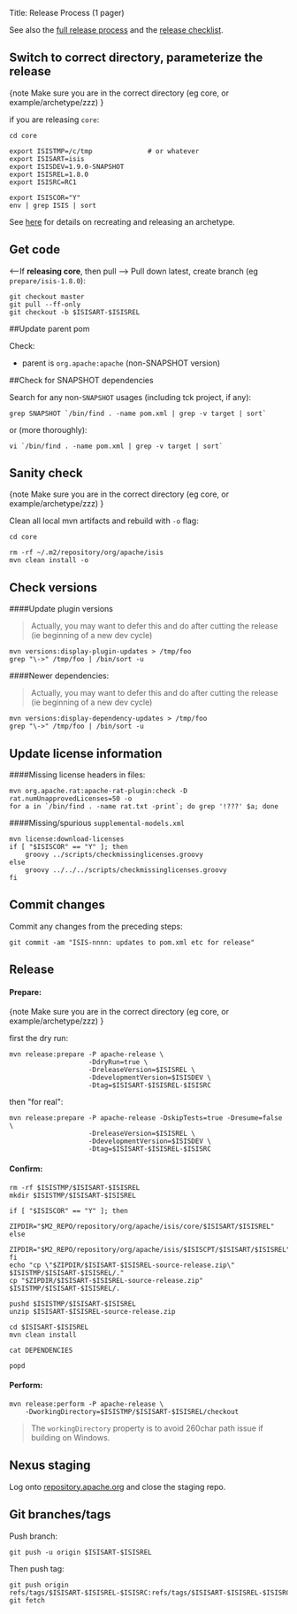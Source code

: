 Title: Release Process (1 pager)

See also the [full release process](release-process.html) and the [release checklist](release-checklist.html).

## Switch to correct directory, parameterize the release

{note
Make sure you are in the correct directory (eg core, or example/archetype/zzz)
}

if  you are releasing `core`:

    cd core

    export ISISTMP=/c/tmp              # or whatever
    export ISISART=isis
    export ISISDEV=1.9.0-SNAPSHOT
    export ISISREL=1.8.0
    export ISISRC=RC1

    export ISISCOR="Y"
    env | grep ISIS | sort

<!--
if releasing a `component/xxx/yyy`, eg:

    cd component/xxx/yyy

    export ISISTMP=/c/tmp              # or whatever
    export ISISART=isis-xxx-yyy
    export ISISDEV=1.9.0-SNAPSHOT
    export ISISREL=1.8.0
    export ISISRC=RC1

    export ISISCOR="N"
    export ISISCPT=$(echo $ISISART | cut -d- -f2)
    export ISISCPN=$(echo $ISISART | cut -d- -f3)
    env | grep ISIS | sort
-->

See [here](recreating-an-archetype.html) for details on recreating and releasing an archetype.    


## Get code

<--If **releasing core**, then pull --> 
Pull down latest, create branch (eg `prepare/isis-1.8.0`):

    git checkout master
    git pull --ff-only
    git checkout -b $ISISART-$ISISREL

<!--
If **releasing a component without also releasing core**, then pull down latest, create branch (eg `isis-xxx-yyy-1.8.0`):

    git checkout master
    git pull --ff-only
    git checkout -b $ISISART-$ISISREL

If **releasing a component on top of a core release**, then omit this step (just continue in the same branch as for core).
-->

##Update parent pom

<!--If **releasing core**, check:-->
Check:

* parent is `org.apache:apache` (non-SNAPSHOT version)

<!--
If **releasing a component**, check:

* parent of component is `o.a.isis.core:isis`            (non-SNAPSHOT version)
    * eg `component/viewer/wicket/pom.xml`
* parent of tck modules is `o.a.isis.core:isis-core-tck` (non-SNAPSHOT version)
    * eg `component/viewer/wicket/tck/pom.xml`
-->

##Check for SNAPSHOT dependencies

Search for any non-`SNAPSHOT` usages (including tck project, if any):

    grep SNAPSHOT `/bin/find . -name pom.xml | grep -v target | sort`

or (more thoroughly):

    vi `/bin/find . -name pom.xml | grep -v target | sort`


## Sanity check

{note
Make sure you are in the correct directory (eg core, <!--component/xxx/yyy--> or example/archetype/zzz)
}

<!--If **releasing core**, then clean-->
Clean all local mvn artifacts and rebuild with `-o` flag:

    cd core
    
    rm -rf ~/.m2/repository/org/apache/isis
    mvn clean install -o

<!--
If **releasing a component without also releasing core**, then clean all local mvn artifacst and rebuild **without `-o`** flag:

    cd component/xxx/yyy
    
    rm -rf ~/.m2/repository/org/apache/isis
    mvn clean install

If **releasing a component on top of a core release**, then do not clean, just rebuild with `-o` flag:

    mvn clean install -o
-->
    
## Check versions

####Update plugin versions

> Actually, you may want to defer this and do after cutting the release (ie beginning of a new dev cycle)

    mvn versions:display-plugin-updates > /tmp/foo
    grep "\->" /tmp/foo | /bin/sort -u

####Newer dependencies:

> Actually, you may want to defer this and do after cutting the release (ie beginning of a new dev cycle)

    mvn versions:display-dependency-updates > /tmp/foo
    grep "\->" /tmp/foo | /bin/sort -u

## Update license information

####Missing license headers in files:

    mvn org.apache.rat:apache-rat-plugin:check -D rat.numUnapprovedLicenses=50 -o
    for a in `/bin/find . -name rat.txt -print`; do grep '!???' $a; done

####Missing/spurious `supplemental-models.xml`

    mvn license:download-licenses
    if [ "$ISISCOR" == "Y" ]; then
        groovy ../scripts/checkmissinglicenses.groovy
    else
        groovy ../../../scripts/checkmissinglicenses.groovy
    fi

    
## Commit changes

Commit any changes from the preceding steps:

    git commit -am "ISIS-nnnn: updates to pom.xml etc for release"

## Release

#### Prepare:

{note
Make sure you are in the correct directory (eg core, <!--component/xxx/yyy--> or example/archetype/zzz)
}

first the dry run:

    mvn release:prepare -P apache-release \
                        -DdryRun=true \
                        -DreleaseVersion=$ISISREL \
                        -DdevelopmentVersion=$ISISDEV \
                        -Dtag=$ISISART-$ISISREL-$ISISRC
                        
then "for real": 

    mvn release:prepare -P apache-release -DskipTests=true -Dresume=false \
                        -DreleaseVersion=$ISISREL \
                        -DdevelopmentVersion=$ISISDEV \
                        -Dtag=$ISISART-$ISISREL-$ISISRC

#### Confirm:

    rm -rf $ISISTMP/$ISISART-$ISISREL
    mkdir $ISISTMP/$ISISART-$ISISREL

    if [ "$ISISCOR" == "Y" ]; then
        ZIPDIR="$M2_REPO/repository/org/apache/isis/core/$ISISART/$ISISREL"
    else
        ZIPDIR="$M2_REPO/repository/org/apache/isis/$ISISCPT/$ISISART/$ISISREL"
    fi
    echo "cp \"$ZIPDIR/$ISISART-$ISISREL-source-release.zip\" $ISISTMP/$ISISART-$ISISREL/."
    cp "$ZIPDIR/$ISISART-$ISISREL-source-release.zip" $ISISTMP/$ISISART-$ISISREL/.

    pushd $ISISTMP/$ISISART-$ISISREL
    unzip $ISISART-$ISISREL-source-release.zip

    cd $ISISART-$ISISREL
    mvn clean install

    cat DEPENDENCIES

    popd

#### Perform:

    mvn release:perform -P apache-release \
        -DworkingDirectory=$ISISTMP/$ISISART-$ISISREL/checkout
     
> The `workingDirectory` property is to avoid 260char path issue if building on Windows.
 
## Nexus staging

Log onto [repository.apache.org](http://repository.apache.org) and close the staging repo.

## Git branches/tags

Push branch:

    git push -u origin $ISISART-$ISISREL

Then push tag:

    git push origin refs/tags/$ISISART-$ISISREL-$ISISRC:refs/tags/$ISISART-$ISISREL-$ISISRC
    git fetch

